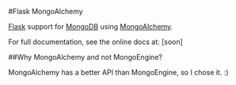 #Flask MongoAlchemy

[Flask](http://flask.pocoo.org) support for [MongoDB](http://mongodb.org) using [MongoAlchemy](http://mongoalchemy.org).

For full documentation, see the online docs at: [soon]

##Why MongoAlchemy and not MongoEngine?

MongoAlchemy has a better API than MongoEngine, so I chose it. :)
